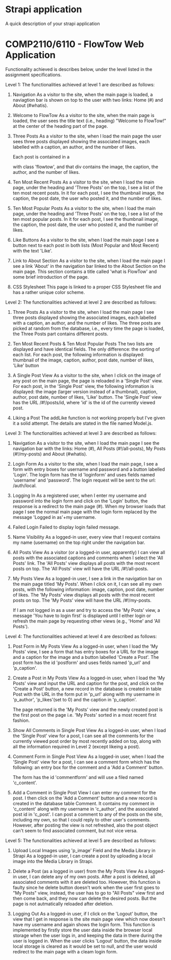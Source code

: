 # Strapi application

A quick description of your strapi application

# COMP2110/6110 - FlowTow Web Application

Functionality achieved is describes below, under the level listed in the assignment specifications.

Level 1: The functionalities achieved at level 1 are described as follows:

1. Navigation
   As a visitor to the site, when the main page is loaded, a naviagtion bar is shown on top to the user with two links: Home (#) and About (#whatis).

2. Welcome to FlowTow
   As a visitor to the site, when the main page is loaded, the user sees the title text (i.e., heading) "Welcome to FlowTow!" at the center of the heading part of the page.

3. Three Posts
   As a visitor to the site, when I load the main page the user sees three posts displayed showing the associated images, each labelled with a caption, an author, and the number of likes.

   Each post is contained in a <div> with class 'flowtow', and that div contains the image, the caption, the author, and the number of likes.

4. Ten Most Recent Posts
   As a visitor to the site, when I load the main page, under the heading and 'Three Posts' on the top, I see a list of the ten most recent posts. In it for each post, I see the thumbnail image, the caption, the post date, the user who posted it, and the number of likes.

5. Ten Most Popular Posts
   As a visitor to the site, when I load the main page, under the heading and 'Three Posts' on the top, I see a list of the ten most popular posts. In it for each post, I see the thumbnail image, the caption, the post date, the user who posted it, and the number of likes.

6. Like Buttons
   As a visitor to the site, when I load the main page I see a button next to each post in both lists (Most Popular and Most Recent) with the text 'Like'.

7. Link to About Section
   As a visitor to the site, when I load the main page I see a link 'About' in the navigation bar linked to the About Section on the main page. This section contains a title called 'what is FlowTow' and some brief introduction of the page.

8. CSS Stylesheet
   This page is linked to a proper CSS Stylesheet file and has a rather unique color scheme.

Level 2: The functionalities achieved at level 2 are described as follows:

1. Three Posts
   As a visitor to the site, when I load the main page I see three posts displayed showing the associated images, each labelled with a caption, an author, and the number of likes. The three posts are picked at random from the database, i.e., every time the page is loaded, the Three Posts part contains different posts.

2. Ten Most Recent Posts & Ten Most Popular Posts
   The two lists are displayed and have identical fields. The only difference: the sorting of each list. For each post, the following information is displayed: thumbnail of the image, caption, author, post date, number of likes, 'Like' button

3. A Single Post View
   As a visitor to the site, when I click on the image of any post on the main page, the page is reloaded in a 'Single Post' view. For each post, in the 'Single Post' view, the following information is displayed: the image (larger version instead of a thumbnail), caption, author, post date, number of likes, 'Like' button. The 'Single Post' view has the URL /#!/posts/id, where 'id' is the id of the currently viewed post.

4. Liking a Post
   The addLike function is not working properly but I've given it a solid attempt. The details are stated in the file named Model.js.

Level 3: The functionalities achieved at level 3 are described as follows:

1. Navigation
   As a visitor to the site, when I load the main page I see the navigation bar with the links: Home (#), All Posts (#!/all-posts), My Posts (#!/my-posts) and About (#whatis).

2. Login Form
   As a visitor to the site, when I load the main page, I see a form with entry boxes for username and password and a button labelled 'Login'. The login form has the id 'loginform' and uses fields named 'username' and 'password'. The login request will be sent to the url: /auth/local.

3. Logging In
   As a registered user, when I enter my username and password into the login form and click on the 'Login' button, the response is a redirect to the main page (#). When my browser loads that page I see the normal main page with the login form replaced by the message 'Logged in as'+my username.

4. Failed Login
   Failed to display login failed message.

5. Name Visibility
   As a logged-in user, every view that I request contains my name (username) on the top right under the navigation bar.

6. All Posts View
   As a visitor (or a logged-in user, apparently) I can view all posts with the associated captions and comments when I select the 'All Posts' link. The 'All Posts' view displays all posts with the most recent posts on top. The 'All Posts' view will have the URL /#!/all-posts.

7. My Posts View
   As a logged-in user, I see a link in the navigation bar on the main page titled 'My Posts'. When I click on it, I can see all my own posts, with the following information: image, caption, post date, number of likes. The 'My Posts' view displays all posts with the most recent posts on top. The 'My Posts' view will have the URL /#!/my-posts.

   If I am not logged in as a user and try to access the 'My Posts' view, a message 'You have to login first' is displayed until I either login or refresh the main page by requesting other views (e.g., 'Home' and 'All Posts').

Level 4: The functionalities achieved at level 4 are described as follows:

1. Post Form in My Posts View
   As a logged-in user, when I load the 'My Posts' view, I see a form that has entry boxes for a URL for the image and a caption for the image and a button labelled 'Create a Post'. The post form has the id 'postform' and uses fields named 'p_url' and 'p_caption'.

2. Create a Post in My Posts View
   As a logged-in user, when I load the 'My Posts' view and input the URL and caption for the post, and click on the 'Create a Post' button, a new record in the database is created in table Post with the URL in the form put in 'p_url' along with my username in 'p_author', 'p_likes'(set to 0) and the caption in 'p_caption'.

   The page returned is the 'My Posts' view and the newly created post is the first post on the page i.e. 'My Posts' sorted in a most recent first fashion.

3. Show All Comments in Single Post View
   As a logged-in user, when I load the 'Single Post' view for a post, I can see all the comments for the currently viewed post order by most recently added on top, along with all the information required in Level 2 (except likeing a post).

4. Comment Form in Single Post View
   As a logged-in user, when I load the 'Single Post' view for a post, I can see a comment form which has the following: an entry box for the comment and a 'Add a Comment' button.

   The form has the id 'commentform' and will use a filed named 'c_content'.

5. Add a Comment in Single Post View
   I can enter my comment for the post. I then click on the 'Add a Comment' button and a new record is created in the database table Comment. It contains my comment in 'c_content' along with my username in 'c_author', and the associated post id in 'c_post'. I can post a comment to any of the posts on the site, including my own, so that I could reply to other user's comments. However, after posting the view is not refreshed, also the post object can't seem to find associated comment, but not vice versa.

Level 5: The functionalities achieved at level 5 are described as follows:

1. Upload Local Images using 'p_image' Field and the Media Library in Strapi
   As a logged-in user, I can create a post by uploading a local image into the Media Library in Strapi.

2. Delete a Post (as a logged in user) from the My Posts View
   As a logged-in user, I can delete any of my own posts. After a post is deleted, all associated comments with it are deleted too. However, this function is faulty since he delete button doesn't work when the user first goes to "My Posts" view, instead, the user has to go to "All Posts" view first and then come back, and they now can delete the desired posts. But the page is not autmatically reloaded after deletion.

3. Logging Out
   As a logged-in user, if I click on the 'Logout' button, the view that I get in response is the site main page view which now doesn't have my username and again shows the login form. This function is implemented by firstly store the user data inside the browser local storage when the user logs in, and keeping the data in there during the user is logged in. When the user clicks 'Logout' button, the data inside local storage is cleared as it would be set to null, and the user would redirect to the main page with a cleam login form.


